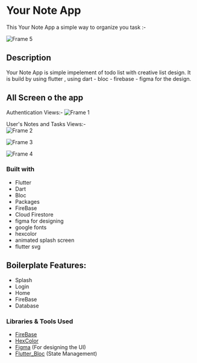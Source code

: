 # Your Note App

This Your Note App a simple way to organize you task :-

![Frame 5](https://github.com/EngMohamedAbdelmoneim/Your-Note-App/assets/158245855/93c4468d-ccbd-4066-b1c4-d3387f9f672f)

## Description

Your Note App is simple impelement of todo list with creative list design.
It is build by using flutter , using dart - bloc - firebase - figma for the design.

## All Screen o the app

Authentication Views:-
![Frame 1](https://github.com/EngMohamedAbdelmoneim/Your-Note-App/assets/158245855/81d36b76-36a1-4aab-ad91-4faf7ca5c60a)

User's Notes and Tasks Views:-  
![Frame 2](https://github.com/EngMohamedAbdelmoneim/Your-Note-App/assets/158245855/9b95b004-b296-4691-9688-53751b9a3a81)

![Frame 3](https://github.com/EngMohamedAbdelmoneim/Your-Note-App/assets/158245855/8611f550-79fa-4cfd-936f-ba3f1d323b2e)

![Frame 4](https://github.com/EngMohamedAbdelmoneim/Your-Note-App/assets/158245855/7b7a989f-75a2-45b8-8976-101463b116f1)

### Built with

- Flutter
- Dart
- Bloc
- Packages
- FireBase
- Cloud Firestore
- figma for designing
- google fonts
- hexcolor
- animated splash screen
- flutter svg


## Boilerplate Features:

- Splash
- Login
- Home
- FireBase
- Database

### Libraries & Tools Used

* [FireBase](https://firebase.google.com/)
* [HexColor](https://github.com/ggichure/hexcolor)
* [Figma](https://www.figma.com) (For designing the UI)
* [Flutter_Bloc](https://github.com/felangel/bloc/tree/master/packages/flutter_bloc) (State Management)

